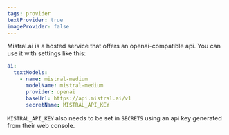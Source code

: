 ```yaml
---
tags: provider
textProvider: true
imageProvider: false
---
```


Mistral.ai is a hosted service that offers an openai-compatible api.  You can use it with settings like this:

```yaml
ai:
  textModels:
    - name: mistral-medium
      modelName: mistral-medium
      provider: openai
      baseUrl: https://api.mistral.ai/v1
      secretName: MISTRAL_API_KEY
```

`MISTRAL_API_KEY` also needs to be set in `SECRETS` using an api key generated from their web console.